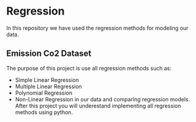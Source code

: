 # Regression
In this repository we have used the regression methods for modeling our data.
## Emission Co2 Dataset
The purpose of this project is use all regression methods such as:
- Simple Linear Regression
- Multiple Linear Regression
- Polynomial Regression
- Non-Linear Regression
in our data and comparing regression models.
After this project you will underestand implementing all regression methods using python.
